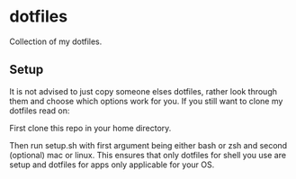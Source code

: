 # dotfiles

Collection of my dotfiles. 

## Setup

It is not advised to just copy someone elses dotfiles, rather look through them and choose which options work for you.
If you still want to clone my dotfiles read on:

First clone this repo in your home directory.

Then run setup.sh with first argument being either bash or zsh and second (optional) mac or linux.
This ensures that only dotfiles for shell you use are setup and dotfiles for apps only applicable for your OS.
